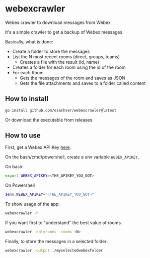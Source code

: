 # webexcrawler
Webex crawler to download messages from Webex

It's a simple crawler to get a backup of Webex messages.

Basically, what is done:
- Create a folder to store the messages
- List the N most recent rooms (direct, groups, teams)
  - Creates a file with the result (id, name)
- Creates a folder for each room using the id of the room
- For each Room
  - Gets the messages of the room and saves as JSON
  - Gets the file attachments and saves to a folder called content

## How to install

```bash
go install github.com/esachser/webexcrawler@latest
```

Or download the executable from releases 

## How to use

First, get a Webex API Key [here](https://developer.webex.com/docs/getting-your-personal-access-token).

On the bash/cmd/powershell, create a env variable `WEBEX_APIKEY`.

On bash:
```bash
export WEBEX_APIKEY=<THE_APIKEY_YOU_GOT>
```

On Powershell
```powershell
$env:WEBEX_APIKEY="<THE_APIKEY_YOU_GOT>"
```

To show usage of the app:

```bash
webexcrawler -h
```

If you want first to "understand" the best value of rooms.

```bash
webexcrawler -onlyrooms -rooms <N>
```

Finally, to store the messages in a selected folder:

```bash
webexcrawler -output ./myselectedwebexfolder
```
